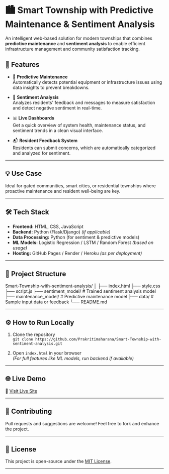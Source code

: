 # 🏙️ Smart Township with Predictive Maintenance & Sentiment Analysis

An intelligent web-based solution for modern townships that combines **predictive maintenance** and **sentiment analysis** to enable efficient infrastructure management and community satisfaction tracking.

## 🚀 Features

- 🔧 **Predictive Maintenance**  
  Automatically detects potential equipment or infrastructure issues using data insights to prevent breakdowns.

- 💬 **Sentiment Analysis**  
  Analyzes residents' feedback and messages to measure satisfaction and detect negative sentiment in real-time.

- 📊 **Live Dashboards**  
  Get a quick overview of system health, maintenance status, and sentiment trends in a clean visual interface.

- 📬 **Resident Feedback System**  
  Residents can submit concerns, which are automatically categorized and analyzed for sentiment.

---

## 💡 Use Case

Ideal for gated communities, smart cities, or residential townships where proactive maintenance and resident well-being are key.

---

## 🛠️ Tech Stack

- **Frontend:** HTML, CSS, JavaScript  
- **Backend:** Python (Flask/Django) *(if applicable)*  
- **Data Processing:** Python (for sentiment & predictive models)  
- **ML Models:** Logistic Regression / LSTM / Random Forest *(based on usage)*  
- **Hosting:** GitHub Pages / Render / Heroku *(as per deployment)*

---

## 📁 Project Structure

Smart-Township-with-sentiment-analysis/
│
├── index.html
├── style.css
├── script.js
├── sentiment_model/ # Trained sentiment analysis model
├── maintenance_model/ # Predictive maintenance model
├── data/ # Sample input data or feedback
└── README.md

---

## ⚙️ How to Run Locally

1. Clone the repository  
   `git clone https://github.com/Prakritimaharana/Smart-Township-with-sentiment-analysis.git`

2. Open `index.html` in your browser  
   *(For full features like ML models, run backend if available)*

---

## 🌐 Live Demo

🔗 [Visit Live Site](https://prakritimaharana.github.io/Smart-Township-with-sentiment-analysis/)

---

## 🤝 Contributing

Pull requests and suggestions are welcome! Feel free to fork and enhance the project.

---

## 📄 License

This project is open-source under the [MIT License](LICENSE).

---
